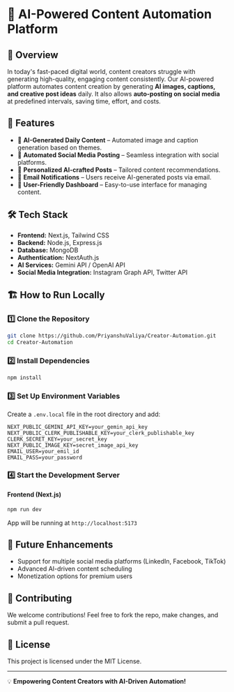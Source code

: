 # 🚀 AI-Powered Content Automation Platform

## 📌 Overview
In today's fast-paced digital world, content creators struggle with generating high-quality, engaging content consistently. Our AI-powered platform automates content creation by generating **AI images, captions, and creative post ideas** daily. It also allows **auto-posting on social media** at predefined intervals, saving time, effort, and costs.

## 🎯 Features
- 🔹 **AI-Generated Daily Content** – Automated image and caption generation based on themes.
- 🔹 **Automated Social Media Posting** – Seamless integration with social platforms.
- 🔹 **Personalized AI-crafted Posts** – Tailored content recommendations.
- 🔹 **Email Notifications** – Users receive AI-generated posts via email.
- 🔹 **User-Friendly Dashboard** – Easy-to-use interface for managing content.

## 🛠️ Tech Stack
- **Frontend:** Next.js, Tailwind CSS
- **Backend:** Node.js, Express.js
- **Database:** MongoDB
- **Authentication:** NextAuth.js
- **AI Services:** Gemini API / OpenAI API
- **Social Media Integration:** Instagram Graph API, Twitter API

## 🏗️ How to Run Locally

### 1️⃣ Clone the Repository
```bash
git clone https://github.com/PriyanshuValiya/Creator-Automation.git
cd Creator-Automation
```

### 2️⃣ Install Dependencies
```bash
npm install
```

### 3️⃣ Set Up Environment Variables
Create a `.env.local` file in the root directory and add:
```env
NEXT_PUBLIC_GEMINI_API_KEY=your_gemin_api_key
NEXT_PUBLIC_CLERK_PUBLISHABLE_KEY=your_clerk_publishable_key
CLERK_SECRET_KEY=your_secret_key
NEXT_PUBLIC_IMAGE_KEY=secret_image_api_key
EMAIL_USER=your_emil_id
EMAIL_PASS=your_password
```

### 4️⃣ Start the Development Server
#### Frontend (Next.js)
```bash
npm run dev
```
App will be running at `http://localhost:5173`

## 🚀 Future Enhancements
- Support for multiple social media platforms (LinkedIn, Facebook, TikTok)
- Advanced AI-driven content scheduling
- Monetization options for premium users

## 🤝 Contributing
We welcome contributions! Feel free to fork the repo, make changes, and submit a pull request.

## 📜 License
This project is licensed under the MIT License.

---
💡 **Empowering Content Creators with AI-Driven Automation!**
